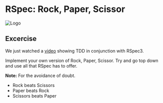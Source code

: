 # RSpec: Rock, Paper, Scissor

![Logo](https://m2.behance.net/rendition/pm/2852051/disp/cfc4ec1a928ce0285a4e5f1308cd455e.jpg)


## Excercise

We just watched a [video](https://www.codeschool.com/screencasts/rspec-3-best-practices) showing TDD in conjunction with RSpec3.

Implement your own version of Rock, Paper, Scissor. Try and go top down and use all that RSpec has to offer.

**Note:** For the avoidance of doubt.

- Rock beats Scissors
- Paper beats Rock
- Scissors beats Paper
